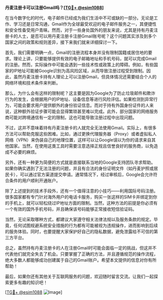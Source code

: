 **丹麦注册卡可以注册Gmail吗？[[TG💪+ @esim1088](https://t.me/s/esim1088)]**

在当今数字化的时代，电子邮件已经成为我们生活中不可或缺的一部分。无论是工作、学习还是日常沟通，Gmail作为全球最受欢迎的电子邮件服务之一，其便捷性和安全性备受用户青睐。然而，对于一些身处国外的朋友来说，尤其是持有丹麦注册卡的人士，是否可以用丹麦注册卡注册Gmail账号呢？这个问题其实涉及到多个国家之间的政策和规则差异，接下来我们就来详细探讨一下。

首先，我们需要明确一点，Gmail的注册流程本身并没有限制国籍或居住地的要求。理论上讲，只要能够提供有效的电子邮箱地址和手机号码，就可以完成Gmail的注册。然而，实际操作中可能会遇到一些技术性或政策上的障碍。例如，有些国家的IP地址可能被Google识别为高风险区域，从而导致注册过程受到限制。因此，虽然丹麦注册卡持有人理论上可以注册Gmail，但具体情况还需要结合个人的网络环境和技术条件来判断。

那么，为什么会有这样的限制呢？这主要是因为Google为了防止垃圾邮件和欺诈行为的发生，会根据用户的IP地址、设备信息等进行风险评估。如果检测到异常行为，可能会要求用户提供额外的身份验证信息。而对于持有外国身份证件的人来说，这种额外验证步骤可能会显得繁琐甚至难以完成。此外，部分国家的网络服务商可能对跨境通信有一定的限制，这也可能导致注册过程中出现问题。

不过，这并不意味着持有丹麦注册卡的人就完全无法使用Gmail。实际上，有很多方法可以帮助克服这些困难。比如，通过更换代理服务器（Proxy）或者虚拟私人网络（VPN）来伪装自己的地理位置，这样可以让Google误以为你的请求来自其他国家。当然，在使用这类工具时需要注意选择正规且信誉良好的服务商，以免造成不必要的麻烦。

另外，还有一种更为简便的方式就是直接联系当地的Google支持团队寻求帮助。如果你确实遇到了无法注册的问题，并且有合法的身份证明文件（如丹麦护照或居民卡），可以通过官方渠道提交申请。通常情况下，经过审核后，Google会允许符合条件的用户顺利开通账户。

除了上述提到的技术手段外，还有一个值得注意的小技巧——利用国际号码注册。很多国家都有专门针对海外用户的电话卡服务，购买一张这样的SIM卡并绑定到你的手机上，就可以轻松绕过IP地址方面的限制。当然，这种方法的前提是你必须有一个有效的国外手机号码，并且确保该号码能够正常接收短信验证码。

当然，无论采取哪种方式，都建议大家遵守相关法律法规以及服务条款的规定。毕竟，任何试图规避系统安全措施的行为都有可能被视为违规操作，进而影响到后续的服务体验。同时，也要提醒大家保护好自己的隐私数据，避免泄露给不可信的第三方平台。

总之，虽然持有丹麦注册卡的人在注册Gmail时可能会面临一定的挑战，但这并不代表他们就完全失去了机会。只要掌握了正确的方法，并且遵循规范的操作流程，绝大多数人都能够成功创建属于自己的Gmail账户。希望本文提供的信息对你有所帮助！

最后，如果你还有其他关于互联网服务的问题，欢迎随时留言交流。让我们一起探索更多有趣的知识吧！

[[TG💪+ @esim1088](https://t.me/s/esim1088) ![Image](https://i.postimg.cc/4NQfJmqS/Snipaste-2025-05-13-00-14-12.png)]